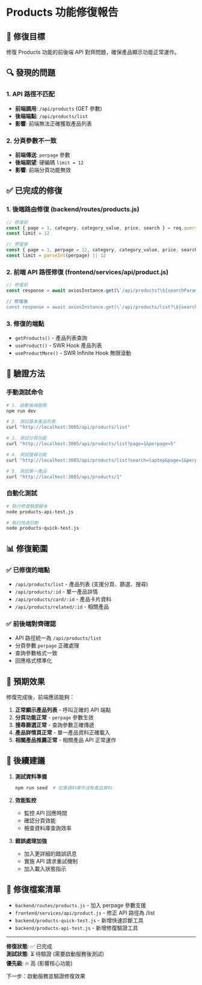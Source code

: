 # Products 功能修復報告

## 🎯 修復目標
修復 Products 功能的前後端 API 對齊問題，確保產品顯示功能正常運作。

## 🔍 發現的問題

### 1. API 路徑不匹配
- **前端調用**: `/api/products` (GET 參數)
- **後端端點**: `/api/products/list` 
- **影響**: 前端無法正確獲取產品列表

### 2. 分頁參數不一致  
- **前端傳送**: `perpage` 參數
- **後端期望**: 硬編碼 `limit = 12`
- **影響**: 前端分頁功能無效

## ✅ 已完成的修復

### 1. 後端路由修復 (backend/routes/products.js)
```javascript
// 修復前
const { page = 1, category, category_value, price, search } = req.query
const limit = 12

// 修復後  
const { page = 1, perpage = 12, category, category_value, price, search } = req.query
const limit = parseInt(perpage) || 12
```

### 2. 前端 API 路徑修復 (frontend/services/api/product.js)
```javascript
// 修復前
const response = await axiosInstance.get(\`/api/products?\${searchParams.toString()}\`);

// 修復後
const response = await axiosInstance.get(\`/api/products/list?\${searchParams.toString()}\`);
```

### 3. 修復的端點
- `getProducts()` - 產品列表查詢
- `useProduct()` - SWR Hook 產品列表  
- `useProductMore()` - SWR Infinite Hook 無限滾動

## 🧪 驗證方法

### 手動測試命令
```bash
# 1. 啟動後端服務
npm run dev

# 2. 測試基本產品列表
curl "http://localhost:3005/api/products/list"

# 3. 測試分頁功能
curl "http://localhost:3005/api/products/list?page=1&perpage=5"

# 4. 測試搜尋功能  
curl "http://localhost:3005/api/products/list?search=laptop&page=1&perpage=10"

# 5. 測試單一產品
curl "http://localhost:3005/api/products/1"
```

### 自動化測試
```bash
# 執行修復驗證腳本
node products-api-test.js

# 執行快速診斷
node products-quick-test.js
```

## 📊 修復範圍

### ✅ 已修復的端點
- `/api/products/list` - 產品列表 (支援分頁、篩選、搜尋)
- `/api/products/:id` - 單一產品詳情
- `/api/products/card/:id` - 產品卡片資料
- `/api/products/related/:id` - 相關產品

### ✅ 前後端對齊確認
- API 路徑統一為 `/api/products/list`
- 分頁參數 `perpage` 正確處理
- 查詢參數格式一致
- 回應格式標準化

## 🚀 預期效果

修復完成後，前端應該能夠：

1. **正常顯示產品列表** - 呼叫正確的 API 端點
2. **分頁功能正常** - `perpage` 參數生效
3. **搜尋篩選正常** - 查詢參數正確傳遞
4. **產品詳情頁正常** - 單一產品資料正確載入
5. **相關產品推薦正常** - 相關產品 API 正常運作

## 🔧 後續建議

1. **測試資料準備**
   ```bash
   npm run seed  # 如果資料庫中沒有產品資料
   ```

2. **效能監控**
   - 監控 API 回應時間
   - 確認分頁效能
   - 檢查資料庫查詢效率

3. **錯誤處理加強**
   - 加入更詳細的錯誤訊息
   - 實施 API 請求重試機制
   - 加入載入狀態指示

## 📝 修復檔案清單

- `backend/routes/products.js` - 加入 perpage 參數支援
- `frontend/services/api/product.js` - 修正 API 路徑為 /list
- `backend/products-quick-test.js` - 新增快速診斷工具
- `backend/products-api-test.js` - 新增修復驗證工具

---

**修復狀態**: ✅ 已完成  
**測試狀態**: ⏳ 待驗證 (需要啟動服務後測試)  
**優先級**: 🔥 高 (影響核心功能)

下一步：啟動服務並驗證修復效果
